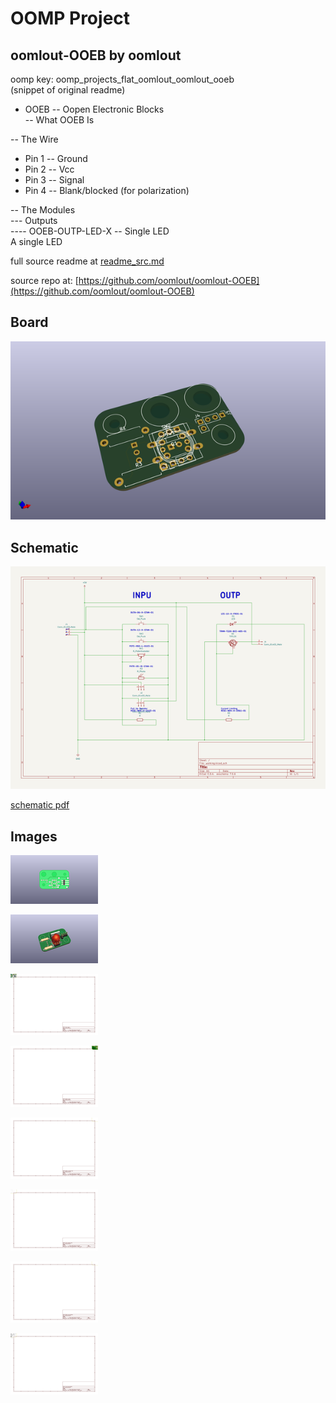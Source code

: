 # OOMP Project  
## oomlout-OOEB  by oomlout  
  
oomp key: oomp_projects_flat_oomlout_oomlout_ooeb  
(snippet of original readme)  
  
- OOEB -- Oopen Electronic Blocks  
-- What OOEB Is  
  
-- The Wire  
  
* Pin 1 -- Ground  
* Pin 2 -- Vcc  
* Pin 3 -- Signal  
* Pin 4 -- Blank/blocked (for polarization)  
  
-- The Modules  
--- Outputs  
---- OOEB-OUTP-LED-X -- Single LED  
A single LED  
  
  
  
  
  
  full source readme at [readme_src.md](readme_src.md)  
  
source repo at: [https://github.com/oomlout/oomlout-OOEB](https://github.com/oomlout/oomlout-OOEB)  
## Board  
  
[![working_3d.png](working_3d_600.png)](working_3d.png)  
## Schematic  
  
[![working_schematic.png](working_schematic_600.png)](working_schematic.png)  
  
[schematic pdf](working_schematic.pdf)  
## Images  
  
[![working_3D_bottom.png](working_3D_bottom_140.png)](working_3D_bottom.png)  
  
[![working_3D_top.png](working_3D_top_140.png)](working_3D_top.png)  
  
[![working_assembly_page_01.png](working_assembly_page_01_140.png)](working_assembly_page_01.png)  
  
[![working_assembly_page_02.png](working_assembly_page_02_140.png)](working_assembly_page_02.png)  
  
[![working_assembly_page_03.png](working_assembly_page_03_140.png)](working_assembly_page_03.png)  
  
[![working_assembly_page_04.png](working_assembly_page_04_140.png)](working_assembly_page_04.png)  
  
[![working_assembly_page_05.png](working_assembly_page_05_140.png)](working_assembly_page_05.png)  
  
[![working_assembly_page_06.png](working_assembly_page_06_140.png)](working_assembly_page_06.png)  
